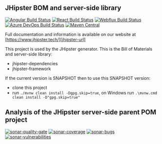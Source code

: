 JHipster BOM and server-side library
----------------------------

[![Angular Build Status][github-actions-angular-image]][github-actions-url] [![React Build Status][github-actions-react-image]][github-actions-url] [![Webflux Build Status][github-actions-webflux-image]][github-actions-url] [![Azure DevOps Build Status][azure-devops-image]][azure-devops-url-main] [![Maven Central][maven-image]][maven-url]

Full documentation and information is available on our website at [https://www.jhipster.tech/][jhipster-url]

This project is used by the JHipster generator. This is the Bill of Materials and server-side library:
- jhipster-dependencies
- jhipster-framework

If the current version is SNAPSHOT then to use this SNAPSHOT version:
- clone this project
- run `./mvnw clean install -Dgpg.skip=true`, on Windows run `.\mvnw.cmd clean install -D"gpg.skip=true"`

[maven-image]: https://maven-badges.herokuapp.com/maven-central/io.github.jhipster/jhipster-parent/badge.svg
[maven-url]: https://maven-badges.herokuapp.com/maven-central/io.github.jhipster/jhipster-parent

[azure-devops-image]: https://dev.azure.com/jhipster/jhipster/_apis/build/status/jhipster.jhipster?branchName=master
[azure-devops-url-main]: https://dev.azure.com/jhipster/jhipster/_build
[github-actions-angular-image]: https://github.com/jhipster/jhipster/workflows/Angular/badge.svg
[github-actions-react-image]: https://github.com/jhipster/jhipster/workflows/React/badge.svg
[github-actions-webflux-image]: https://github.com/jhipster/jhipster/workflows/Webflux/badge.svg
[github-actions-url]: https://github.com/jhipster/jhipster/actions

[jhipster-url]: https://www.jhipster.tech/


## Analysis of the JHipster server-side parent POM project

[![sonar-quality-gate][sonar-quality-gate]][sonar-url] [![sonar-coverage][sonar-coverage]][sonar-url] [![sonar-bugs][sonar-bugs]][sonar-url] [![sonar-vulnerabilities][sonar-vulnerabilities]][sonar-url]

[sonar-url]: https://sonarcloud.io/dashboard?id=jhipster-framework
[sonar-quality-gate]: https://sonarcloud.io/api/project_badges/measure?project=jhipster-framework&metric=alert_status
[sonar-coverage]: https://sonarcloud.io/api/project_badges/measure?project=jhipster-framework&metric=coverage
[sonar-bugs]: https://sonarcloud.io/api/project_badges/measure?project=jhipster-framework&metric=bugs
[sonar-vulnerabilities]: https://sonarcloud.io/api/project_badges/measure?project=jhipster-framework&metric=vulnerabilities
